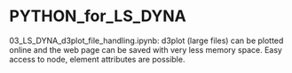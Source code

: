 # PYTHON_for_LS_DYNA
03_LS_DYNA_d3plot_file_handling.ipynb: d3plot (large files) can be plotted online and the web page can be saved with very less memory space.
Easy access to node, element attributes are possible.
